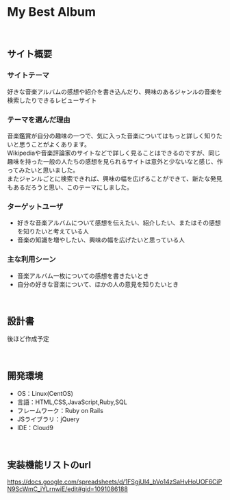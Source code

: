 # My Best Album
​

## サイト概要
### サイトテーマ
好きな音楽アルバムの感想や紹介を書き込んだり、興味のあるジャンルの音楽を検索したりできるレビューサイト

### テーマを選んだ理由
音楽鑑賞が自分の趣味の一つで、気に入った音楽についてはもっと詳しく知りたいと思うことがよくあります。  
Wikipediaや音楽評論家のサイトなどで詳しく見ることはできるのですが、同じ趣味を持った一般の人たちの感想を見られるサイトは意外と少ないなと感じ、作ってみたいと思いました。  
またジャンルごとに検索できれば、興味の幅を広げることができて、新たな発見もあるだろうと思い、このテーマにしました。


### ターゲットユーザ
*  好きな音楽アルバムについて感想を伝えたい、紹介したい、またはその感想を知りたいと考えている人 
*  音楽の知識を増やしたい、興味の幅を広げたいと思っている人
​

### 主な利用シーン
*  音楽アルバム一枚についての感想を書きたいとき
*  自分の好きな音楽について、ほかの人の意見を知りたいとき

​

## 設計書
後ほど作成予定
<!--テーマを設定・提出する時点では不要です-->
​
## 開発環境
- OS：Linux(CentOS)
- 言語：HTML,CSS,JavaScript,Ruby,SQL
- フレームワーク：Ruby on Rails
- JSライブラリ：jQuery
- IDE：Cloud9

​
## 実装機能リストのurl
https://docs.google.com/spreadsheets/d/1FSgjUl4_bVo14zSaHvHoUOF6CiPN9ScWmC_iYLrnwiE/edit#gid=1091086188

<!-- ## 使用素材 >
<!-- 外部サービスの画像素材・音声素材を使用した場合は、必ずサービス名とURLを明記してください。-->
<!-- アプリケーションの実装に使用したgem/bootstrapのリファレンスなどの記載は不要です。-->
<!-- 使用しない場合は、使用素材の項目をREADMEから削除してください。-->